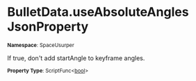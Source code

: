 # BulletData.useAbsoluteAngles JsonProperty

<small>**Namespace**: SpaceUsurper</small>

If true, don't add startAngle to keyframe angles.

<small>**Property Type**: ScriptFunc&lt;[bool](https://docs.microsoft.com/en-us/dotnet/api/system.boolean?view=netframework-4.5)&gt;</small>


